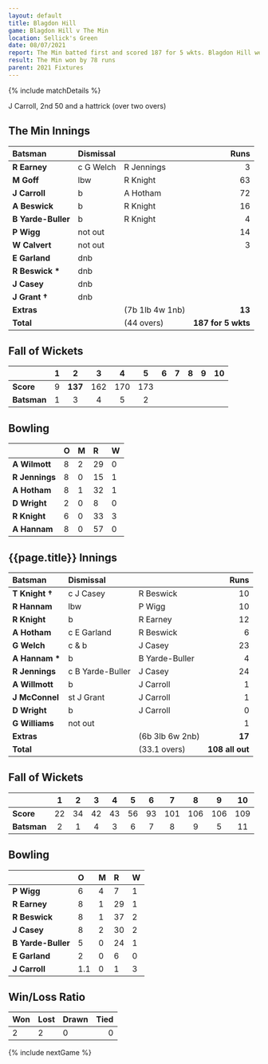 ```yaml
---
layout: default
title: Blagdon Hill
game: Blagdon Hill v The Min
location: Sellick's Green
date: 08/07/2021
report: The Min batted first and scored 187 for 5 wkts. Blagdon Hill were all out for 109
result: The Min won by 78 runs
parent: 2021 Fixtures
---
```


{% include matchDetails %}

J Carroll, 2nd 50 and a hattrick (over two overs)

## The Min Innings

| Batsman | Dismissal | | Runs |
|:---|:---|---|---:|
| **R Earney** | c G Welch | R Jennings | 3 | 
| **M Goff** | lbw | R Knight | 63 | 
| **J Carroll** | b | A Hotham | 72 | 
| **A Beswick** | b | R Knight | 16 | 
| **B Yarde-Buller** | b  | R Knight | 4 | 
| **P Wigg** | not out |  | 14 | 
| **W Calvert** | not out |  | 3 | 
| **E Garland** | dnb |  |  | 
| **R Beswick &#42;** | dnb |  |  | 
| **J Casey** | dnb |  |  | 
| **J Grant &#8224;** | dnb |  |  | 
| **Extras** | | (7b 1lb 4w 1nb) | **13** | 
| **Total** | | (44 overs) | **187 for 5 wkts** | 

## Fall of Wickets

| | 1 | 2 | 3 | 4 | 5 | 6 | 7 | 8 | 9 | 10 |
|---|:---:|:---:|:---:|:---:|:---:|:---:|:---:|:---:|:---:|:---:|
| **Score** | 9 | **137** | 162 | 170 | 173 |  |  |  |  |  | 
| **Batsman** | 1 | 3 | 4 | 5 | 2 |  |  |  |  |  | 

## Bowling

| | O | M | R | W |
|---|:---|:---|:---|:---|
| **A Wilmott** | 8 | 2 | 29 | 0 | 
| **R Jennings** | 8 | 0 | 15 | 1 | 
| **A Hotham** | 8 | 1 | 32 | 1 | 
| **D Wright** | 2 | 0 | 8 | 0 | 
| **R Knight** | 6 | 0 | 33 | 3 |
| **A Hannam** | 8 | 0 | 57 | 0 |

## {{page.title}} Innings

| Batsman | Dismissal | | Runs |
|:---|:---|---|---:|
| **T Knight &#8224;** | c J Casey | R Beswick | 10 | 
| **R Hannam** | lbw | P Wigg | 10 | 
| **R Knight** | b | R Earney | 12 | 
| **A Hotham** | c E Garland | R Beswick | 6 | 
| **G Welch** | c & b | J Casey | 23 | 
| **A Hannam &#42;** | b  | B Yarde-Buller | 4 | 
| **R Jennings** | c B Yarde-Buller | J Casey | 24 | 
| **A Willmott** | b | J Carroll | 1 | 
| **J McConnel** | st J Grant | J Carroll | 1 | 
| **D Wright** | b | J Carroll | 0 | 
| **G Williams** | not out | | 1 | 
| **Extras** | | (6b 3lb 6w 2nb) | **17** | 
| **Total** | | (33.1 overs) | **108 all out** | 

## Fall of Wickets

| | 1 | 2 | 3 | 4 | 5 | 6 | 7 | 8 | 9 | 10 |
|---|:---:|:---:|:---:|:---:|:---:|:---:|:---:|:---:|:---:|:---:|
| **Score** | 22 | 34 | 42 | 43 | 56 | 93 | 101 | 106 | 106 | 109 |
| **Batsman** | 2 | 1 | 4 | 3 | 6 | 7 | 8 | 9 | 5 | 11 |

## Bowling

| | O | M | R | W |
|---|:---|:---|:---|:---|
| **P Wigg** | 6 | 4 | 7 | 1 | 
| **R Earney** | 8 | 1 | 29 | 1 | 
| **R Beswick** | 8 | 1 | 37 | 2 | 
| **J Casey** | 8 | 2 | 30 | 2 |
| **B Yarde-Buller** | 5 | 0 | 24 | 1 | 
| **E Garland** | 2 | 0 | 6 | 0 | 
| **J Carroll** | 1.1 | 0 | 1 | 3 | 

## Win/Loss Ratio

| Won | Lost | Drawn | Tied |
|:---|:---|:---|---:|
| 2 | 2 | 0 | 0 |

{% include nextGame %}
